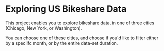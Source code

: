 # Exploring US Bikeshare Data

This project enables you to explore bikeshare data, in one of three cities (Chicago, New York, or Washington).

You can choose one of these cities, and choose if you'd like to filter either by a speciifc month, or by the entire data-set duration. 